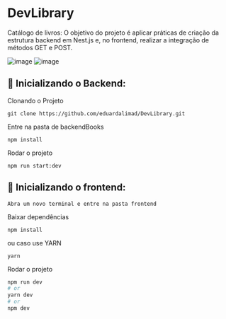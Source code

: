 # DevLibrary
Catálogo de livros: O objetivo do projeto é aplicar práticas de criação da estrutura backend em Nest.js e, no frontend, realizar a integração de métodos GET e POST.

![image](https://github.com/eduardalimad/DevLibrary/assets/99693673/2b5d8416-b182-4602-9b01-69a9873c4c96)
![image](https://github.com/eduardalimad/DevLibrary/assets/99693673/9c6e6f75-8e4f-4313-9d6c-2285fc0dded1)

## 🚀 Inicializando o Backend:

Clonando o Projeto
```
git clone https://github.com/eduardalimad/DevLibrary.git
```
Entre na pasta de backendBooks
``` 
npm install 
``` 
Rodar o projeto 
```
npm run start:dev
```

## 🚀 Inicializando o frontend:

``` 
Abra um novo terminal e entre na pasta frontend
```
Baixar dependências
``` 
npm install 
``` 
ou caso use YARN 
``` 
yarn 
```
Rodar o projeto 
```bash
npm run dev
# or
yarn dev
# or
npm dev
```
